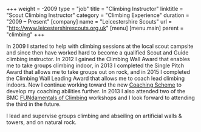 +++
weight = -2009
type = "job"
title = "Climbing Instructor"
linktitle = "Scout Climbing Instructor"
category = "Climbing Experience"
duration = "2009 &ndash; Present"
[company]
  name = "Leicestershire Scouts"
  url = "http://www.leicestershirescouts.org.uk"
[menu]
  [menu.main]
    parent = "climbing"
+++

In 2009 I started to help with climbing sessions at the local scout campsite and since then have worked hard to become a qualified Scout and Guide climbing instructor. In 2012 I gained the Climbing Wall Award that enables me to take groups climbing indoor, in 2013 I completed the Single Pitch Award that allows me to take groups out on rock, and in 2015 I completed the Climbing Wall Leading Award that allows me to coach lead climbing indoors. Now I continue working toward the new [Coaching Scheme][Coaching Scheme] to develop my coaching abilities further. In 2013 I also attended two of the BMC [FUNdamentals of Climbing][FUNdas] workshops and I look forward to attending the third in the future.

I lead and supervise groups climbing and abseiling on artificial walls &amp; towers, and on natural rock.

[Coaching Scheme]: http://www.mountain-training.org/award-schemes/coaching-scheme
[FUNdas]: http://www.thebmc.co.uk/fundamentals-of-climbing-1
